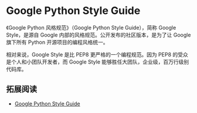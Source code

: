 # Google Python Style Guide

《Google Python 风格规范》（Google Python Style Guide），简称 Google Style，是源自 Google 内部的风格规范。公开发布的社区版本，是为了让 Google 旗下所有 Python 开源项目的编程风格统一。

相对来说，Google Style 是比 PEP8 更严格的一个编程规范。因为 PEP8 的受众是个人和小团队开发者，而 Google Style 能够胜任大团队，企业级，百万行级别代码库。

## 拓展阅读

- [Google Python Style Guide](http://google.github.io/styleguide/pyguide.html)